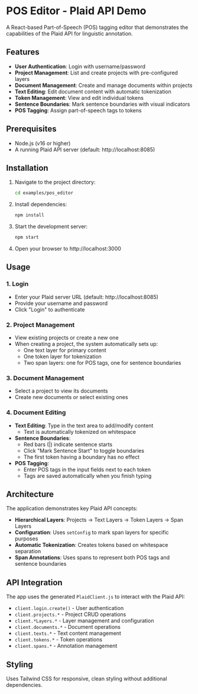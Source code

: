 # POS Editor - Plaid API Demo

A React-based Part-of-Speech (POS) tagging editor that demonstrates the capabilities of the Plaid API for linguistic annotation.

## Features

- **User Authentication**: Login with username/password
- **Project Management**: List and create projects with pre-configured layers
- **Document Management**: Create and manage documents within projects
- **Text Editing**: Edit document content with automatic tokenization
- **Token Management**: View and edit individual tokens
- **Sentence Boundaries**: Mark sentence boundaries with visual indicators
- **POS Tagging**: Assign part-of-speech tags to tokens

## Prerequisites

- Node.js (v16 or higher)
- A running Plaid API server (default: http://localhost:8085)

## Installation

1. Navigate to the project directory:
   ```bash
   cd examples/pos_editor
   ```

2. Install dependencies:
   ```bash
   npm install
   ```

3. Start the development server:
   ```bash
   npm start
   ```

4. Open your browser to http://localhost:3000

## Usage

### 1. Login
- Enter your Plaid server URL (default: http://localhost:8085)
- Provide your username and password
- Click "Login" to authenticate

### 2. Project Management
- View existing projects or create a new one
- When creating a project, the system automatically sets up:
  - One text layer for primary content
  - One token layer for tokenization
  - Two span layers: one for POS tags, one for sentence boundaries

### 3. Document Management
- Select a project to view its documents
- Create new documents or select existing ones

### 4. Document Editing
- **Text Editing**: Type in the text area to add/modify content
  - Text is automatically tokenized on whitespace
- **Sentence Boundaries**: 
  - Red bars (|) indicate sentence starts
  - Click "Mark Sentence Start" to toggle boundaries
  - The first token having a boundary has no effect
- **POS Tagging**: 
  - Enter POS tags in the input fields next to each token
  - Tags are saved automatically when you finish typing

## Architecture

The application demonstrates key Plaid API concepts:

- **Hierarchical Layers**: Projects → Text Layers → Token Layers → Span Layers
- **Configuration**: Uses `setConfig` to mark span layers for specific purposes
- **Automatic Tokenization**: Creates tokens based on whitespace separation
- **Span Annotations**: Uses spans to represent both POS tags and sentence boundaries

## API Integration

The app uses the generated `PlaidClient.js` to interact with the Plaid API:

- `client.login.create()` - User authentication
- `client.projects.*` - Project CRUD operations
- `client.*Layers.*` - Layer management and configuration
- `client.documents.*` - Document operations
- `client.texts.*` - Text content management
- `client.tokens.*` - Token operations
- `client.spans.*` - Annotation management

## Styling

Uses Tailwind CSS for responsive, clean styling without additional dependencies.